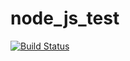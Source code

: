# node_js_test
[![Build Status](https://travis-ci.org/zhangjiabo0/node_js_test.svg?branch=master)](https://travis-ci.org/zhangjiabo0/node_js_test.svg)
